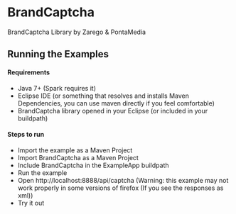 # BrandCaptcha

BrandCaptcha Library by Zarego & PontaMedia

## Running the Examples

#### Requirements

* Java 7+ (Spark requires it)
* Eclipse IDE (or something that resolves and installs Maven Dependencies, you can use maven directly if you feel comfortable)
* BrandCaptcha library opened in your Eclipse (or included in your buildpath)

#### Steps to run

* Import the example as a Maven Project
* Import BrandCaptcha as a Maven Project
* Include BrandCaptcha in the ExampleApp buildpath
* Run the example
* Open http://localhost:8888/api/captcha  (Warning: this example may not work properly in some versions of firefox (If you see the responses as xml))
* Try it out
